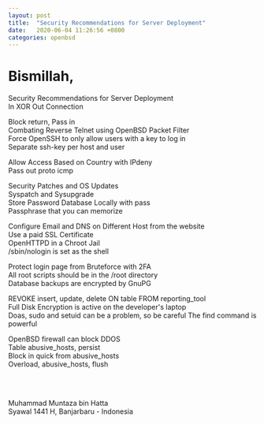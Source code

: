```yaml
---
layout: post
title:  "Security Recommendations for Server Deployment"
date:   2020-06-04 11:26:56 +0800
categories: openbsd
---
```


# Bismillah,    
    
Security Recommendations for Server Deployment  
In XOR Out Connection  
  
Block return, Pass in  
Combating Reverse Telnet using OpenBSD Packet Filter  
Force OpenSSH to only allow users with a key to log in  
Separate ssh-key per host and user  
  
Allow Access Based on Country with IPdeny  
Pass out proto icmp  
  
Security Patches and OS Updates  
Syspatch and Sysupgrade  
Store Password Database Locally with pass  
Passphrase that you can memorize  
  
Configure Email and DNS on Different Host from the website  
Use a paid SSL Certificate  
OpenHTTPD in a Chroot Jail  
/sbin/nologin is set as the shell  
  
Protect login page from Bruteforce with 2FA  
All root scripts should be in the /root directory  
Database backups are encrypted by GnuPG  
  
REVOKE insert, update, delete ON table FROM reporting_tool  
Full Disk Encryption is active on the developer's laptop  
Doas, sudo and setuid can be a problem, so be careful
The find command is powerful   
  
OpenBSD firewall can block DDOS  
Table abusive_hosts, persist  
Block in quick from abusive_hosts  
Overload, abusive_hosts, flush  
  
<br>       
<br>       
      
Muhammad Muntaza bin Hatta   
Syawal 1441 H, Banjarbaru - Indonesia    

